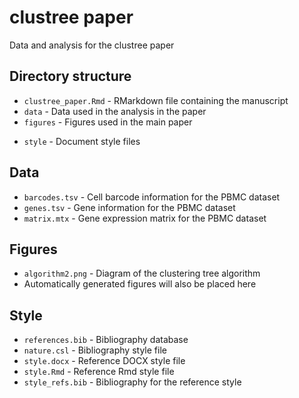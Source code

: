 clustree paper
=================

Data and analysis for the clustree paper

Directory structure
--------------------

* `clustree_paper.Rmd` - RMarkdown file containing the manuscript
* `data` - Data used in the analysis in the paper
* `figures` - Figures used in the main paper
<!--* `R` - R functions used in analysis-->
* `style` - Document style files

<!--R
---

This directory contains the following functions used in the analysis:-->

Data
----

* `barcodes.tsv` - Cell barcode information for the PBMC dataset
* `genes.tsv` - Gene information for the PBMC dataset
* `matrix.mtx` - Gene expression matrix for the PBMC dataset

Figures
-------

* `algorithm2.png` - Diagram of the clustering tree algorithm
* Automatically generated figures will also be placed here

Style
-----

* `references.bib` - Bibliography database
* `nature.csl` - Bibliography style file
* `style.docx` - Reference DOCX style file
* `style.Rmd` - Reference Rmd style file
* `style_refs.bib` - Bibliography for the reference style
